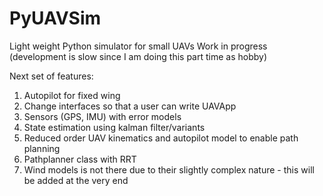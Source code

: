 # PyUAVSim
Light weight Python simulator for small UAVs
Work in progress (development is slow since I am doing this part time as hobby)

Next set of features:
1. Autopilot for fixed wing
2. Change interfaces so that a user can write UAVApp
3. Sensors (GPS, IMU) with error models
4. State estimation using kalman filter/variants
5. Reduced order UAV kinematics and autopilot model to enable path planning
6. Pathplanner class with RRT 
7. Wind models is not there due to their slightly complex nature - this will be added at the very end

